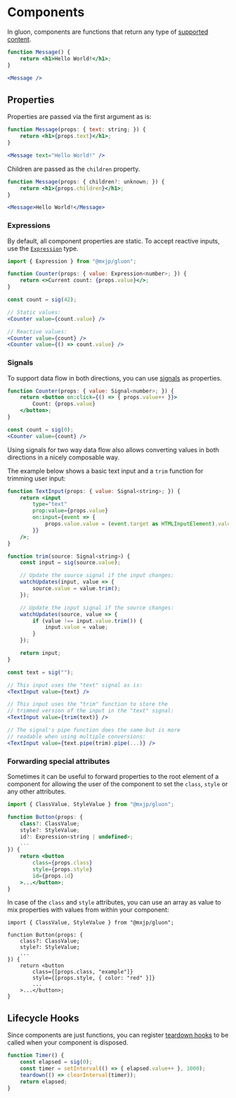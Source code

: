 # Components
In gluon, components are functions that return any type of [supported content](elements.md#content).
```jsx
function Message() {
	return <h1>Hello World!</h1>;
}

<Message />
```

## Properties
Properties are passed via the first argument as is:
```jsx
function Message(props: { text: string; }) {
	return <h1>{props.text}</h1>;
}

<Message text="Hello World!" />
```

Children are passed as the `children` property.
```jsx
function Message(props: { children?: unknown; }) {
	return <h1>{props.children}</h1>;
}

<Message>Hello World!</Message>
```

### Expressions
By default, all component properties are static. To accept reactive inputs, use the [`Expression`](signals.md#expressions) type.
```jsx
import { Expression } from "@mxjp/gluon";

function Counter(props: { value: Expression<number>; }) {
	return <>Current count: {props.value}</>;
}

const count = sig(42);

// Static values:
<Counter value={count.value} />

// Reactive values:
<Counter value={count} />
<Counter value={() => count.value} />
```

### Signals
To support data flow in both directions, you can use [signals](signals.md) as properties.
```jsx
function Counter(props: { value: Signal<number>; }) {
	return <button on:click={() => { props.value++ }}>
		Count: {props.value}
	</button>;
}

const count = sig(0);
<Counter value={count} />
```
Using signals for two way data flow also allows converting values in both directions in a nicely composable way.

The example below shows a basic text input and a `trim` function for trimming user input:
```jsx
function TextInput(props: { value: Signal<string>; }) {
	return <input
		type="text"
		prop:value={props.value}
		on:input={event => {
			props.value.value = (event.target as HTMLInputElement).value;
		}}
	/>;
}

function trim(source: Signal<string>) {
	const input = sig(source.value);

	// Update the source signal if the input changes:
	watchUpdates(input, value => {
		source.value = value.trim();
	});

	// Update the input signal if the source changes:
	watchUpdates(source, value => {
		if (value !== input.value.trim()) {
			input.value = value;
		}
	});

	return input;
}

const text = sig("");

// This input uses the "text" signal as is:
<TextInput value={text} />

// This input uses the "trim" function to store the
// trimmed version of the input in the "text" signal:
<TextInput value={trim(text)} />

// The signal's pipe function does the same but is more
// readable when using multiple conversions:
<TextInput value={text.pipe(trim).pipe(...)} />
```

### Forwarding special attributes
Sometimes it can be useful to forward properties to the root element of a component for allowing the user of the component to set the `class`, `style` or any other attributes.
```jsx
import { ClassValue, StyleValue } from "@mxjp/gluon";

function Button(props: {
	class?: ClassValue;
	style?: StyleValue;
	id?: Expression<string | undefined>;
	...
}) {
	return <button
		class={props.class}
		style={props.style}
		id={props.id}
	>...</button>;
}
```

In case of the `class` and `style` attributes, you can use an array as value to mix properties with values from within your component:
```tsx
import { ClassValue, StyleValue } from "@mxjp/gluon";

function Button(props: {
	class?: ClassValue;
	style?: StyleValue;
	...
}) {
	return <button
		class={[props.class, "example"]}
		style={[props.style, { color: "red" }]}
		...
	>...</button>;
}
```


## Lifecycle Hooks
Since components are just functions, you can register [teardown hooks](./lifecycle.md) to be called when your component is disposed.
```jsx
function Timer() {
	const elapsed = sig(0);
	const timer = setInterval(() => { elapsed.value++ }, 1000);
	teardown(() => clearInterval(timer));
	return elapsed;
}
```
